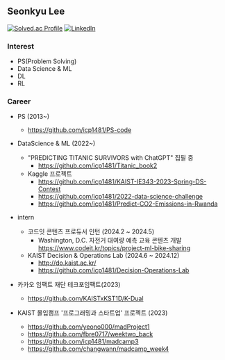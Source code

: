 ## Seonkyu Lee

[![Solved.ac Profile](http://mazassumnida.wtf/api/generate_badge?boj=sean617)](https://solved.ac/sean617)
[![LinkedIn](https://img.shields.io/badge/LinkedIn-Profile-blue?logo=linkedin)](https://www.linkedin.com/in/%EC%84%A0%EA%B7%9C-%EC%9D%B4-979198286/)

### Interest
  * PS(Problem Solving)
  * Data Science & ML
  * DL
  * RL

### Career
   * PS (2013~)
     - <https://github.com/icp1481/PS-code>
       
   * DataScience & ML (2022~)
     - "PREDICTING TITANIC SURVIVORS with ChatGPT" 집필 중
     	- <https://github.com/icp1481/Titanic_book2>
     - Kaggle 프로젝트
     	- <https://github.com/icp1481/KAIST-IE343-2023-Spring-DS-Contest>
     	- <https://github.com/icp1481/2022-data-science-challenge>
     	- <https://github.com/icp1481/Predict-CO2-Emissions-in-Rwanda>
        
   * intern
     - 코드잇 콘텐츠 프로듀서 인턴 (2024.2 ~ 2024.5)
       	- Washington, D.C. 자전거 대여량 예측 교육 콘텐츠 개발
	  <https://www.codeit.kr/topics/project-ml-bike-sharing>
     - KAIST Decision & Operations Lab (2024.6 ~ 2024.12)
       - <http://do.kaist.ac.kr/>
       - <https://github.com/icp1481/Decision-Operations-Lab>

   * 카카오 임팩트 재단 테크포임팩트(2023)
     - <https://github.com/KAISTxKST1D/K-Dual>

   * KAIST 몰입캠프 '프로그래밍과 스타트업' 프로젝트 (2023)
     - https://github.com/yeono000/madProject1
     - https://github.com/fbre0717/weektwo_back
     - https://github.com/icp1481/madcamp3
     - https://github.com/changwann/madcamp_week4

<!--
**icp1481/icp1481** is a ✨ _special_ ✨ repository because its `README.md` (this file) appears on your GitHub profile.

<div align=center>
	
  [![Hits](https://hits.seeyoufarm.com/api/count/incr/badge.svg?url=https%3A%2F%2Fgithub.com%2Fzzsza)](https://hits.seeyoufarm.com) 
	
  </div>

   [![Anurag's github stats](https://github-readme-stats.vercel.app/api?username=icp1481)](https://github.com/anuraghazra/github-readme-stats)
  
Here are some ideas to get you started:

- 🔭 I’m currently working on ...
- 🌱 I’m currently learning ...
- 👯 I’m looking to collaborate on ...
- 🤔 I’m looking for help with ...
- 💬 Ask me about ...
- 📫 How to reach me: ...
- 😄 Pronouns: ...
- ⚡ Fun fact: ...
-->
